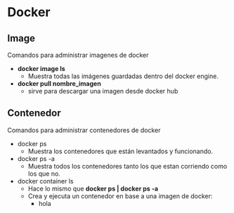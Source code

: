 # Docker
## Image
Comandos para administrar imagenes de docker
* **docker image ls**
  * Muestra todas las imágenes guardadas dentro del docker engine.
* **docker pull nombre_imagen** 
  * sirve para descargar una imagen desde docker hub

## Contenedor
Comandos para administrar contenedores de docker
* docker ps
  * Muestra los contenedores que están levantados y funcionando.
* docker ps -a
  * Muestra todos los contenedores tanto los que estan corriendo como los que no.
* docker container ls
  * Hace lo mismo que **docker ps | docker ps -a**
  * Crea y ejecuta un contenedor en base a una imagen de docker:
    * hola
